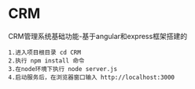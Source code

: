 # CRM
CRM管理系统基础功能-基于angular和express框架搭建的
```
1.进入项目根目录 cd CRM
2.执行 npm install 命令
3.在node环境下执行 node server.js
4.启动服务后，在浏览器窗口输入 http://localhost:3000
```
